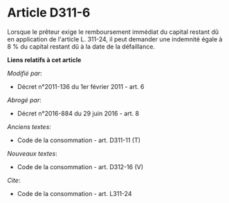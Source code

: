 # Article D311-6

Lorsque le prêteur exige le remboursement immédiat du capital restant dû en application de l'article L. 311-24, il peut
demander une indemnité égale à 8 % du capital restant dû à la date de la défaillance.

**Liens relatifs à cet article**

_Modifié par_:

  - Décret n°2011-136 du 1er février 2011 - art. 6

_Abrogé par_:

  - Décret n°2016-884 du 29 juin 2016 - art. 8

_Anciens textes_:

  - Code de la consommation - art. D311-11 (T)

_Nouveaux textes_:

  - Code de la consommation - art. D312-16 (V)

_Cite_:

  - Code de la consommation - art. L311-24
